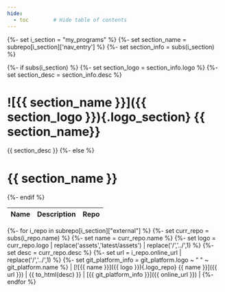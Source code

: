 ```yaml
---
hide:
  - toc        # Hide table of contents
---
```



{%- set i_section = "my_programs" %}
{%- set section_name = subrepo[i_section]['nav_entry'] %}
{%- set section_info = subs(i_section) %}

{%- if subs(i_section) %}
{%-   set section_logo = section_info.logo %}
{%-   set section_desc = section_info.desc %}
# ![{{ section_name }}]({{ section_logo }}){.logo_section} {{ section_name}}

{{ section_desc }}
{%- else %}
# {{ section_name }}
{%- endif %}

| Name | Description | Repo |
|-----| ----| ----|
{%- for i_repo in subrepo[i_section]["external"] %}
{%-   set curr_repo = subs(i_repo.name) %}
{%-   set name = curr_repo.name %}
{%-   set logo = curr_repo.logo | replace('assets','latest/assets') | replace('/','../',1) %}
{%-   set desc = curr_repo.desc %}
{%-   set url = i_repo.online_url | replace('/','../',1) %}
{%-   set git_platform_info = git_platform.logo ~ " " ~ git_platform.name  %}
| [![{{ name }}]({{ logo }}){.logo_repo} {{ name }}]({{ url }}) | {{ to_html(desc) }} | [{{ git_platform_info }}]({{ online_url }}) |
{%- endfor %}

